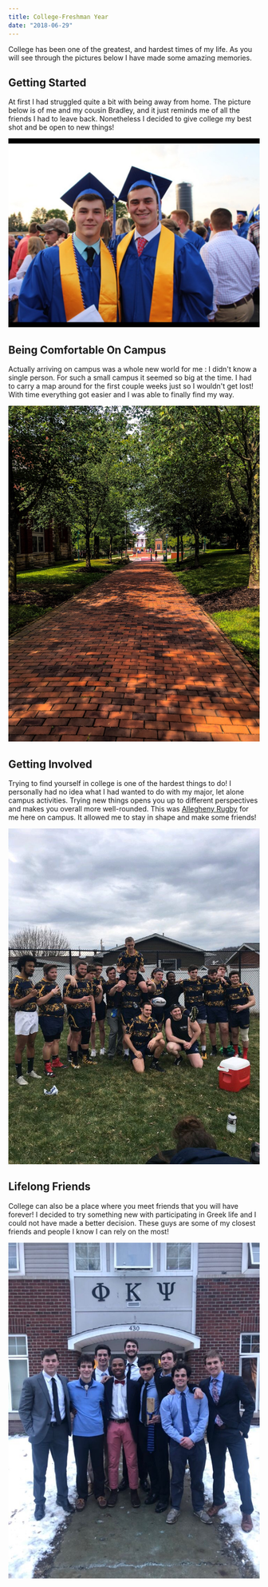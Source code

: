 ```yaml
---
title: College-Freshman Year
date: "2018-06-29"
---
```


College has been one of the greatest, and hardest times of my life. As
you will see through the pictures below I have made some amazing memories.

<!-- end -->

## Getting Started

At first I had struggled quite a bit with being away from home. The picture below
is of me and my cousin Bradley, and it just reminds me of all the friends I had
to leave back. Nonetheless I decided to give college my best shot and be open to
new things!

![Graduation](./graduation.JPG)

## Being Comfortable On Campus

Actually arriving on campus was a whole new world for me : I didn't know a single person. For such a small campus it seemed so big at the time. I had to carry a map around for the first couple weeks just so I wouldn't get lost! With time everything got easier and I was able to finally find my way.

![Summer](./Summer.JPG)

## Getting Involved

Trying to find yourself in college is one of the hardest things to do! I personally had no idea what I had wanted to do with my major, let alone campus activities. Trying new things opens you up to different perspectives and makes you overall more well-rounded. This was [Allegheny Rugby](https://sites.allegheny.edu/studentinvolvement/rugby-mens/) for me here on campus. It allowed me to stay in shape and make some friends!

![Rugby](./Rugby.JPG)

## Lifelong Friends

College can also be a place where you meet friends that you will have forever! I decided to try something new with participating in Greek life and I could not have made a better decision. These guys are some of my closest friends and people I know I can rely on the most!

![Friends](./Friends.JPG)
